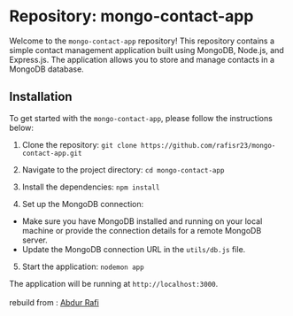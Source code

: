 # Repository: mongo-contact-app

Welcome to the `mongo-contact-app` repository! This repository contains a simple contact management application built using MongoDB, Node.js, and Express.js. The application allows you to store and manage contacts in a MongoDB database.

## Installation

To get started with the `mongo-contact-app`, please follow the instructions below:

1. Clone the repository:
`git clone https://github.com/rafisr23/mongo-contact-app.git`

2. Navigate to the project directory:
`cd mongo-contact-app`

3. Install the dependencies:
`npm install`

4. Set up the MongoDB connection:

- Make sure you have MongoDB installed and running on your local machine or provide the connection details for a remote MongoDB server.
- Update the MongoDB connection URL in the `utils/db.js` file.

5. Start the application:
`nodemon app`


The application will be running at `http://localhost:3000`.  
<br>rebuild from : [Abdur Rafi](https://github.com/rafisr23/mongo-contact-app)
